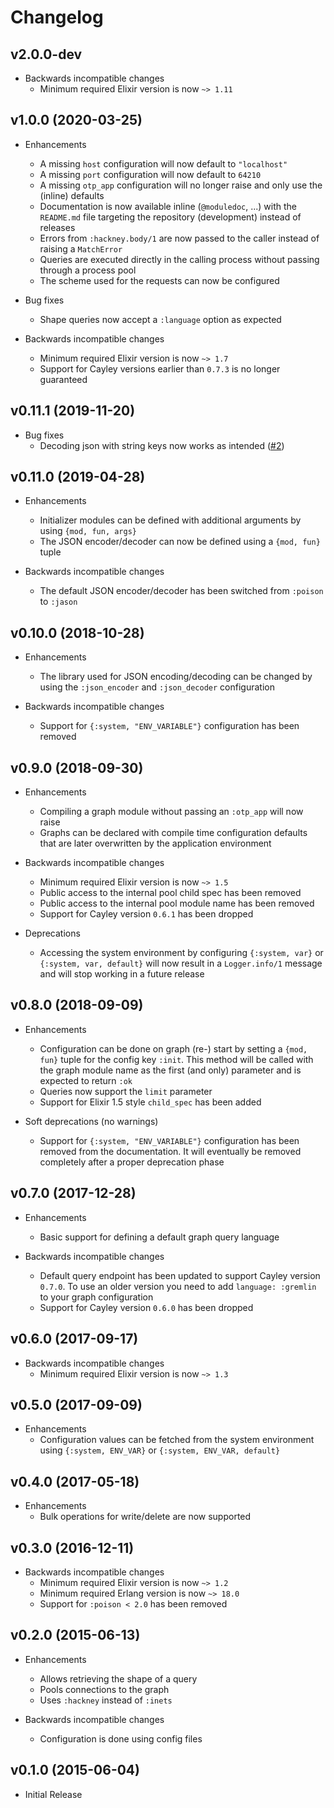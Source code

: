 # Changelog

## v2.0.0-dev

- Backwards incompatible changes
    - Minimum required Elixir version is now `~> 1.11`

## v1.0.0 (2020-03-25)

- Enhancements
    - A missing `host` configuration will now default to `"localhost"`
    - A missing `port` configuration will now default to `64210`
    - A missing `otp_app` configuration will no longer raise and only use the (inline) defaults
    - Documentation is now available inline (`@moduledoc`, ...) with the `README.md` file targeting the repository (development) instead of releases
    - Errors from `:hackney.body/1` are now passed to the caller instead of raising a `MatchError`
    - Queries are executed directly in the calling process without passing through a process pool
    - The scheme used for the requests can now be configured

- Bug fixes
    - Shape queries now accept a `:language` option as expected

- Backwards incompatible changes
    - Minimum required Elixir version is now `~> 1.7`
    - Support for Cayley versions earlier than `0.7.3` is no longer guaranteed

## v0.11.1 (2019-11-20)

- Bug fixes
    - Decoding json with string keys now works as intended ([#2](https://github.com/mneudert/caylir/pull/2))

## v0.11.0 (2019-04-28)

- Enhancements
    - Initializer modules can be defined with additional arguments by using `{mod, fun, args}`
    - The JSON encoder/decoder can now be defined using a `{mod, fun}` tuple

- Backwards incompatible changes
    - The default JSON encoder/decoder has been switched from `:poison` to `:jason`

## v0.10.0 (2018-10-28)

- Enhancements
    - The library used for JSON encoding/decoding can be changed by using the `:json_encoder` and `:json_decoder` configuration

- Backwards incompatible changes
    - Support for `{:system, "ENV_VARIABLE"}` configuration has been removed

## v0.9.0 (2018-09-30)

- Enhancements
    - Compiling a graph module without passing an `:otp_app` will now raise
    - Graphs can be declared with compile time configuration defaults that are later overwritten by the application environment

- Backwards incompatible changes
    - Minimum required Elixir version is now `~> 1.5`
    - Public access to the internal pool child spec has been removed
    - Public access to the internal pool module name has been removed
    - Support for Cayley version `0.6.1` has been dropped

- Deprecations
    - Accessing the system environment by configuring `{:system, var}` or `{:system, var, default}` will now result in a `Logger.info/1` message and will stop working in a future release

## v0.8.0 (2018-09-09)

- Enhancements
    - Configuration can be done on graph (re-) start by setting a `{mod, fun}` tuple for the config key `:init`. This method will be called with the graph module name as the first (and only) parameter and is expected to return `:ok`
    - Queries now support the `limit` parameter
    - Support for Elixir 1.5 style `child_spec` has been added

- Soft deprecations (no warnings)
    - Support for `{:system, "ENV_VARIABLE"}` configuration has been removed from the documentation. It will eventually be removed completely after a proper deprecation phase

## v0.7.0 (2017-12-28)

- Enhancements
    - Basic support for defining a default graph query language

- Backwards incompatible changes
    - Default query endpoint has been updated to support Cayley version `0.7.0`. To use an older version you need to add `language: :gremlin` to your graph configuration
    - Support for Cayley version `0.6.0` has been dropped

## v0.6.0 (2017-09-17)

- Backwards incompatible changes
    - Minimum required Elixir version is now `~> 1.3`

## v0.5.0 (2017-09-09)

- Enhancements
    - Configuration values can be fetched from the system environment using `{:system, ENV_VAR}` or `{:system, ENV_VAR, default}`

## v0.4.0 (2017-05-18)

- Enhancements
    - Bulk operations for write/delete are now supported

## v0.3.0 (2016-12-11)

- Backwards incompatible changes
    - Minimum required Elixir version is now `~> 1.2`
    - Minimum required Erlang version is now `~> 18.0`
    - Support for `:poison < 2.0` has been removed

## v0.2.0 (2015-06-13)

- Enhancements
    - Allows retrieving the shape of a query
    - Pools connections to the graph
    - Uses `:hackney` instead of `:inets`

- Backwards incompatible changes
    - Configuration is done using config files

## v0.1.0 (2015-06-04)

- Initial Release
